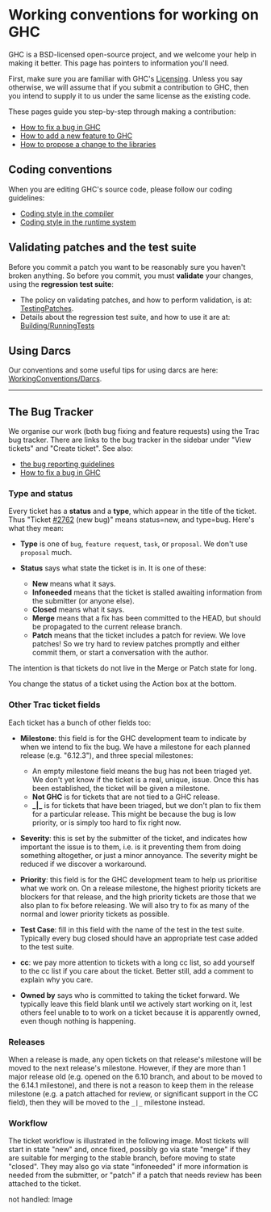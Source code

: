 


# Working conventions for working on GHC



GHC is a BSD-licensed open-source project, and we welcome your help in making it better.
This page has pointers to information you'll need.



First, make sure you are familiar with GHC's [Licensing](licensing).  Unless you say otherwise, we will assume that if you submit a contribution to GHC, then you intend to supply it to us under the same license as the existing code.



These pages guide you step-by-step through making a contribution:


- [How to fix a bug in GHC](working-conventions/fixing-bugs)
- [How to add a new feature to GHC](working-conventions/adding-features)
- [
  How to propose a change to the libraries](http://haskell.org/haskellwiki/Library_submissions)

## Coding conventions



When you are editing GHC's source code, please follow our coding guidelines:


- [Coding style in the compiler](commentary/coding-style)
- [Coding style in the runtime system](commentary/rts/conventions)

## Validating patches and the test suite



Before you commit a patch you want to be reasonably sure you haven't broken anything.  So before you commit, you must **validate** your changes, using the **regression test suite**:


- The policy on validating patches, and how to perform validation, is at: [TestingPatches](testing-patches).
- Details about the regression test suite, and how to use it are at: [Building/RunningTests](building/running-tests)

## Using Darcs



Our conventions and some useful tips for using darcs are here: [WorkingConventions/Darcs](working-conventions/darcs).


---


## The Bug Tracker



We organise our work (both bug fixing and feature requests) using the Trac bug tracker.   There are links to the bug tracker in the sidebar under "View tickets" and "Create ticket". See also:


- [the bug reporting guidelines](report-a-bug)
- [How to fix a bug in GHC](working-conventions/fixing-bugs)

### Type and status



Every ticket has a **status** and a **type**, which appear in the title of the ticket.  Thus "Ticket [\#2762](https://gitlab.staging.haskell.org/ghc/ghc/issues/2762) (new bug)" means status=new, and type=bug.  Here's what they mean:


- **Type** is one of `bug`, `feature request`, `task`, or `proposal`. We don't use `proposal` much.

- **Status** says what state the ticket is in.  It is one of these:

  - **New** means what it says.
  - **Infoneeded** means that the ticket is stalled awaiting information from the submitter (or anyone else).
  - **Closed** means what it says.
  - **Merge** means that a fix has been committed to the HEAD, but should be propagated to the current release branch.
  - **Patch** means that the ticket includes a patch for review.  We love patches!  So we try hard to review patches promptly and either commit them, or start a conversation with the author.


The intention is that tickets do not live in the Merge or Patch state for long.



You change the status of a ticket using the Action box at the bottom.


### Other Trac ticket fields



Each ticket has a bunch of other fields too:


- **Milestone**: this field is for the GHC development team to indicate by when we intend to fix the bug.  We have a milestone for each planned release (e.g. "6.12.3"), and three special milestones:

  - An empty milestone field means the bug has not been triaged yet.  We don't yet know if the
    ticket is a real, unique, issue.  Once this has been established, the ticket will be given
    a milestone.
  - **Not GHC** is for tickets that are not tied to a GHC release.
  - **\_\|\_** is for tickets that have been triaged, but we don't plan to fix them for a particular
    release.  This might be because the bug is low priority, or is simply too hard to fix right now.

- **Severity**: this is set by the submitter of the ticket, and indicates how important the issue is to
  them, i.e. is it preventing them from doing something altogether, or just a minor annoyance.  The
  severity might be reduced if we discover a workaround.

- **Priority**: this field is for the GHC development team to help us prioritise what we work on. On a release milestone, the highest priority tickets are blockers for that release, and the high priority tickets are those that we also plan to fix before releasing. We will also try to fix as many of the normal and lower priority tickets as possible.

- **Test Case**: fill in this field with the name of the test in the test suite.  Typically every bug
  closed should have an appropriate test case added to the test suite.

- **cc**: we pay more attention to tickets with a long cc list, so add yourself to the cc list if you care about the ticket.  Better still, add a comment to explain why you care.

- **Owned by** says who is committed to taking the ticket forward.  We typically leave this field blank until we actively start working on it, lest others feel unable to to work on a ticket because it is apparently owned, even though nothing is happening.

### Releases



When a release is made, any open tickets on that release's milestone will be moved to the next release's milestone. However, if they are more than 1 major release old (e.g. opened on the 6.10 branch, and about to be moved to the 6.14.1 milestone), and there is not a reason to keep them in the release milestone (e.g. a patch attached for review, or significant support in the CC field), then they will be moved to the `_|_` milestone instead.


### Workflow



The ticket workflow is illustrated in the following image. Most tickets will start in state "new" and, once fixed, possibly go via state "merge" if they are suitable for merging to the stable branch, before moving to state "closed". They may also go via state "infoneeded" if more information is needed from the submitter, or "patch" if a patch that needs review has been attached to the ticket.



not handled: Image


